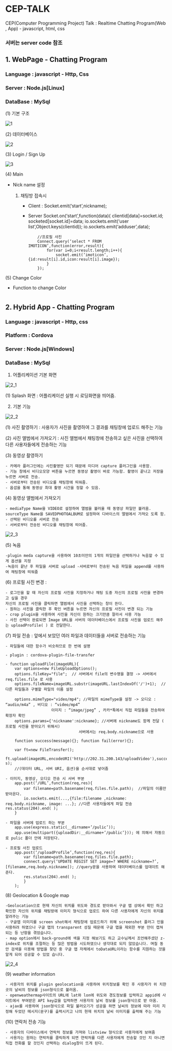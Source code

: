 # CEP-TALK
CEP(Computer Programming Project) Talk : Realtime Chatting Program(Web , App) - javascript, html, css

### 서버는 server code 참조
##

## 1. WebPage - Chatting Program

### Language : javascript - Http, Css

### Server : Node.js[Linux]

### DataBase : MySql

(1) 기본 구조

![1](https://user-images.githubusercontent.com/22411296/61609729-02948000-ac92-11e9-871c-f79055e4c5b0.JPG)

(2) 데이터베이스

![2](https://user-images.githubusercontent.com/22411296/61609752-150eb980-ac92-11e9-8ecd-52f456496d4b.JPG)

(3) Login / Sign Up

![3](https://user-images.githubusercontent.com/22411296/61610329-ceba5a00-ac93-11e9-870a-deef2d146f5c.png)

(4) Main

- Nick name 설정
    1. 채팅방 접속시
        
        - Client : Socket.emit(‘start’,nickname);

        - Server
              Socket.on(‘start’,function(data){
	                clientid[data]=socket.id;
	                socketed[socket.id]=data;
	                io.sockets.emit(‘user list’,Object.keys(clientid));
	                io.sockets.emit(‘adduser’,data);
                  
                  //프로필 사진
                  Connect.query(‘select * FROM IMOTICON’,function(error,result){
	                  for(var i=0;i<result.length;i++){
		                  socket.emit(‘imoticon’,{id:result[i].id,icon:result[i].image});
	                  }
                  });
		  
 (5) Change Color

- Function to change Color

# 

## 2. Hybrid App - Chatting Program

### Language : javascript - Http, css

### Platform : Cordova

### Server : Node.js[Windows]

### DataBase : MySql

1. 어플리케이션 기본 화면

![2_1](https://user-images.githubusercontent.com/22411296/61611840-dda30b80-ac97-11e9-8244-5976536bbaba.PNG)

(1) Splash 화면 : 어플리케이션 실행 시 로딩화면을 띄어줌.


2. 기본 기능

![2_2](https://user-images.githubusercontent.com/22411296/61613031-29a37f80-ac9b-11e9-949c-652fa4b51537.PNG)

(1) 사진 촬영하기 : 사용자가 사진을 촬영하여 그 결과를 채팅창에 업로드 해주는 기능

(2) 사진 앨범에서 가져오기 : 사진 앨범에서 채팅창에 전송하고 싶은 사진을 선택하여 다른 사용자들에게 전송하는 기능

(3) 동영상 촬영하기
	
	- 카메라 플러그인에는 사진촬영만 되기 때문에 미디어 capture 플러그인을 사용함. 
	- 기능 창에서 비디오모양 버튼을 누르면 동영상 촬영이 바로 가능함. 촬영이 끝나고 저장을 누르면 서버로 전송. 
	- 서버로부터 전송된 비디오를 채팅창에 띄워줌. 
	- 옵셥을 통해 동영상 최대 촬영 시간을 정할 수 있음.
	
(4) 동영상 앨범에서 가져오기
	
	- mediaType Name을 VIDEO로 설정하여 앨범을 불러올 때 동영상 파일만 불러옴. sourceType Name을 SAVEDPHOTOALBUM로 설정하여 디바이스의 앨범에서 가져오 도록 함.
	- 선택된 비디오를 서버로 전송 
	- 서버로부터 전송된 비디오를 채팅창에 띄어줌.
	

![2_3](https://user-images.githubusercontent.com/22411296/61613072-4770e480-ac9b-11e9-9bff-7bd61c65b0e5.PNG)

(5) 녹음
	
	-plugin meda capture을 사용하여 10초미만의 1개의 파일만을 선택하거나 녹음할 수 있게 옵션을 지정
	-녹음이 끝난 후 파일을 서버로 upload -서버로부터 전송된 녹음 파일을 append를 사용하여 채팅창에 띄워줌

(6) 프로필 사진 변경 : 
	
	- 로그인을 할 때 자신의 프로필 사진을 지정하거나 채팅 도중 자신의 프로필 사진을 변경하고 싶을 경우 
	자신의 프로필 사진을 클릭하면 앨범에서 사진을 선택하는 창이 뜬다. 
	- 원하는 사진을 클릭한 후 확인 버튼을 누르면 자신의 프로필 사진이 변경 되는 기능
	- crop plugin을 사용하여 사진을 자신이 원하는 크기만큼 잘라서 사용 가능 
	- 사진 선택이 완료되면 Image URL을 서버의 데이터베이스에서 프로필 사진을 업로드 해주는 uploadProfile( ) 로 전달한다.

(7) 파일 전송 : 앞에서 보았던 여러 파일과 데이터들을 서버로 전송하는 기능

	- 파일들에 대한 함수가 비슷하므로 한 번에 설명

	- plugin : cordova-plugin-file-transfer
	
	- function uploadFile(imageURL){ 
		var options=new FileUploadOptions(); 
		options.fileKey="file";  // 서버에서 file의 변수명을 결정 -> 서버에서 req.files.file 로 사용
		options.fileName=imageURL.substr(imageURL.lastIndexOf('/')+1);  // 다른 파일들과 구별할 파일의 이름 설정
		
		options.mimeType="video/mp4"; //파일의 mimeType을 설정 -> 오디오 : “audio/m4a” , 비디오 : “video/mp4” 
						이미지 : “image/jpeg” , 카카*톡에서 직접 파일들을 전송하여 확장자 확인
		options.params={'nickname':nickname}; //서버에 nickname도 함께 전달 ( 프로필 사진을 받아오기 위해서)
									서버에서는 req.body.nickname으로 사용
		
		function success(message){}; function fail(error){};
		
		var ft=new FileTransfer();   
		ft.upload(imageURL,encodeURI('http://202.31.200.143/uploadVideo'),success,fail,option s);  
		//(데이터 URL, 서버 URI, 옵션)을 순서대로 넣어줌
		
	- 이미지, 동영상, 오디오 전송 시 서버 부분    
		app.post(‘/URL’,function(req,res){      
			var filename=path.basename(req.files.file.path);  //파일의 이름만 받아온다.
			io.sockets.emit(...,{file:filename ,nickname: req.body.nickname, image: ...}; //다른 사용자들에게 파일 전송    			   res.status(204).end( );   
		}
		
	- 파일을 서버에 업로드 하는 부분
		app.use(express.static(__dirname+’/pulic’)); 
		app.use(multipart({uploadDir:__dirname+’/public’})); 에 의해서 자동으로 pulic 폴더 안에 저장된다.
		
	- 프로필 사진 업로드
		app.post(‘/uploadProfile’,function(req,res){   
			var filename=path.basename(req.files.file.path);   
			connect.query(‘UPDATE REGIST SET image=? WHERE nickname=?’,[filename,req.body.nickname]); //query문을 사용하여 데이터베이스를 업데이트 해준다.    
			res.status(204).end( ); 
			}
		);
		
(8) Geolocation & Google map
	
	-Geolocation으로 현재 자신의 위치를 위도와 경도로 받아와서 구글 맵 상에서 확인 하고 확인한 자신의 위치를 채팅방에 이미지 형식으로 업로드 하여 다른 사용자에게 자신의 위치를 알려주는 기능
	- 구글맵 이미지를 screen shot해서 채팅창에 업로드하기 위해 screenshot 플러그 인을 사용하려 하였으나 구글 맵의 transparent 성질 때문에 구글 맵을 제외한 부분 만이 캡쳐 되는 등 난항을 겪었습니다. 
	- map option에서 back-ground에 색을 지정 해보기도 하고 교수님께서 조언해주셨던 z-index로 위치를 조절하는 등 많은 방법을 시도하였으나 생각대로 되지 않았습니다. 며칠 동안 검색을 이용해 방법을 찾던 중 구글 맵 자체에서 toDataURL이라는 함수를 지원하는 것을 알게 되어 성공할 수 있었 습니다.
	
![2_4](https://user-images.githubusercontent.com/22411296/61614230-2a89e080-ac9e-11e9-81e4-a49523113a70.PNG)

(9) weather information
	
	- 사용자의 위치를 plugin geolocation을 사용하여 위치정보를 확인 후 사용자가 위 치한 곳의 날씨의 정보를 json형식으로 불러옴. 
	- openweathermap사이트의 URL에 lat와 lon에 위도와 경도정보를 입력하고 appid에 사이트에서 부여받은 API key값을 입력하면 사용자의 날씨 정보를 json형식으로 받 아옴. 
	- ajax를 사용하여 json형식으로 파일 불러오기가 성공을 하면 날씨의 정보에 따라 미리 지정해 두었던 메시지(문구)를 출력시키고 나의 현재 위치의 날씨 이미지를 출력해 주는 기능
	
(10) 연락처 전송 기능

	- 사용자의 디바이스에서 연락처 정보를 가져와 listview 형식으로 사용자에게 보여줌 
	- 사용자는 원하는 연락처를 클릭하게 되면 연락처를 다른 사용자에게 전송할 것인 지 아니면 직접 전화를 할 것인지 선택하는 dialog창이 뜨게 된다.

